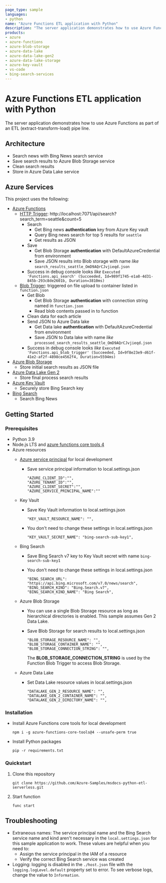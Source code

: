 ```yaml
---
page_type: sample
languages:
- python
name: "Azure Functions ETL application with Python"
description: "The server application demonstrates how to use Azure Functions as part of an ETL (extract-transform-load) pipe line. Search Bing news, clean the results, and store in Azure Data Lake."
products:
- azure
- azure-functions
- azure-blob-storage
- azure-data-lake
- azure-data-lake-gen2
- azure-data-lake-storage
- azure-key-vault
- vs-code
- bing-search-services
---
```


# Azure Functions ETL application with Python

The server application demonstrates how to use Azure Functions as part of an ETL (extract-transform-load) pipe line. 

## Architecture

* Search news with Bing News search service
* Save search results to Azure Blob Storage service
* Clean search results 
* Store in Azure Data Lake service

## Azure Services

This project uses the following:

* [Azure Functions](https://learn.microsoft.com/azure/azure-functions/)
    * [HTTP Trigger](https://learn.microsoft.com/azure/azure-functions/functions-bindings-http-webhook): http://localhost:7071/api/search?search_term=seattle&count=5
        * Search
            * Get Bing news **authentication** key from Azure Key vault
            * Query Bing news search for top 5 results for `seattle`
            * Get results as JSON
        * Save
            * Get Blob Storage **authentication** with DefaultAzureCredential from environment
            * Save JSON results into Blob storage with name _like_ `search_results_seattle_OmD9AQrCJvjieqd.json`
        * Success in debug console looks _like_ `Executed 'Functions.api_search' (Succeeded, Id=989f1745-e1a8-4d31-845b-293c8de2601b, Duration=3810ms)`
    * [Blob Trigger](https://learn.microsoft.com/azure/azure-functions/functions-bindings-storage-blob): triggered on file upload to container listed in `function.json`
        * Get Blob 
            * Get Blob Storage **authentication** with connection string named in `function.json`
            * Read blob contents passed in to function
        * Clean data for each article
        * Send JSON to Azure Data lake
            * Get Data lake **authentication** with DefaultAzureCredential from environment
            * Save JSON to Data lake with name _like_ `processed_search_results_seattle_OmD9AQrCJvjieqd.json`
        * Success in debug console looks _like_ `Executed 'Functions.api_blob_trigger' (Succeeded, Id=9f8e23e9-d61f-41e2-af2f-4898ce4562f4, Duration=5594ms)`
* [Azure Blob Storage](https://learn.microsoft.com/azure/storage/blobs/storage-blobs-overview)
    * Store initial search results as JSON file
* [Azure Data Lake Gen 2](https://learn.microsoft.com/azure/storage/blobs/data-lake-storage-introduction)
    * Store final process search results
* [Azure Key Vault](https://learn.microsoft.com/azure/key-vault/secrets/about-secrets)
    * Securely store Bing Search key
* [Bing Search](https://learn.microsoft.com/bing/search-apis/bing-news-search/overview) 
    * Search Bing News

## Getting Started

### Prerequisites

- Python 3.9 
- Node.js LTS and [azure functions core tools 4](https://www.npmjs.com/package/azure-functions-core-tools)
- Azure resources
    - [Azure service principal](./scripts/create-service-principal.sh) for local development
        - Save service principal information to local.settings.json

            ```
            "AZURE_CLIENT_ID":"",
            "AZURE_TENANT_ID":"",
            "AZURE_CLIENT_SECRET":"",
            "AZURE_SERVICE_PRINCIPAL_NAME":""         
            ```
    - Key Vault
        - Save Key Vault information to local.settings.json

            ```
            "KEY_VAULT_RESOURCE_NAME": "",
            ```
        - You don't need to change these settings in local.settings.json

            ```
            "KEY_VAULT_SECRET_NAME": "bing-search-sub-key1",
            ```

    - Bing Search
        - Save Bing Search v7 key to Key Vault secret with name `bing-search-sub-key1`

        - You don't need to change these settings in local.settings.json

            ```
            "BING_SEARCH_URL": "https://api.bing.microsoft.com/v7.0/news/search",
            "BING_SEARCH_KIND": "Bing.Search.v7",
            "BING_SEARCH_KIND_NAME": "Bing Search",            
            ```

    - Azure Blob Storage
        - You can use a single Blob Storage resource as long as hierarchical directories is enabled. This sample assumes Gen 2 Data Lake.
        - Save Blob Storage for search results to local.settings.json

            ```
            "BLOB_STORAGE_RESOURCE_NAME": "",
            "BLOB_STORAGE_CONTAINER_NAME": "",
            "BLOB_STORAGE_CONNECTION_STRING": "",
            ```

            The **BLOB_STORAGE_CONNECTION_STRING** is used by the Function Blob Trigger to access Blob Storage.

    - Azure Data Lake
        - Set Data Lake resource values in local.settings.json

            ```
            "DATALAKE_GEN_2_RESOURCE_NAME": "",
            "DATALAKE_GEN_2_CONTAINER_NAME": "",
            "DATALAKE_GEN_2_DIRECTORY_NAME": "",            
            ```
### Installation

* Install Azure Functions core tools for local development
    ```
    npm i -g azure-functions-core-tools@4 --unsafe-perm true
    ```
* Install Python packages

    ```
    pip -r requirements.txt
    ```

### Quickstart

1. Clone this repository

    ```
    git clone https://github.com/Azure-Samples/msdocs-python-etl-serverless.git
    ```

2. Start function

    ```
    func start
    ```

## Troubleshooting

* Extraneous names: The service principal name and the Bing Search service name and kind aren't necessary in the `local.settings.json` for this sample application to work. These values are helpful when you need to:
    * Assign the service principal in the IAM of a resource
    * Verify the correct Bing Search service was created
* Logging: logging is disabled in the `./host.json` file with the `logging.logLevel.default` property set to error. To see verbose logs, change the value to `Information`.